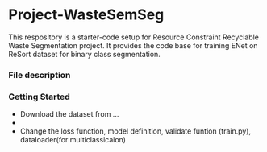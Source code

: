# Project-WasteSemSeg
This respository is a starter-code setup for Resource Constraint Recyclable Waste Segmentation project. It provides the code base for training ENet on ReSort dataset for binary class segmentation.

### File description

### Getting Started
* Download the dataset from ...
* 
* Change the loss function, model definition, validate funtion (train.py), dataloader(for multiclassicaion)

